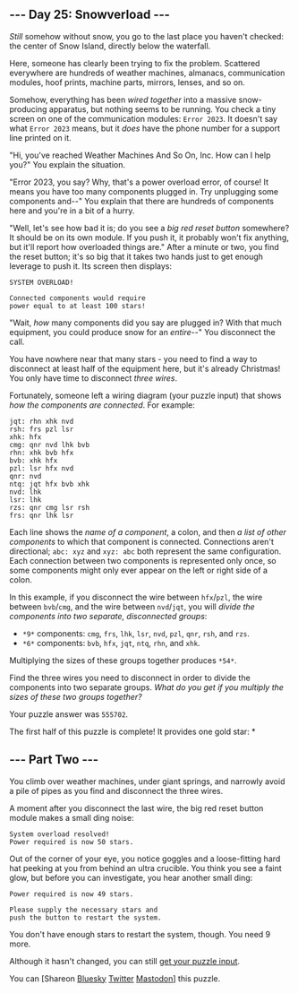 \--- Day 25: Snowverload ---
----------

*Still* somehow without snow, you go to the last place you haven't checked: the center of Snow Island, directly below the waterfall.

Here, someone has clearly been trying to fix the problem. Scattered everywhere are hundreds of weather machines, almanacs, communication modules, hoof prints, machine parts, mirrors, lenses, and so on.

Somehow, everything has been *wired together* into a massive snow-producing apparatus, but nothing seems to be running. You check a tiny screen on one of the communication modules: `Error 2023`. It doesn't say what `Error 2023` means, but it *does* have the phone number for a support line printed on it.

"Hi, you've reached Weather Machines And So On, Inc. How can I help you?" You explain the situation.

"Error 2023, you say? Why, that's a power overload error, of course! It means you have too many components plugged in. Try unplugging some components and--" You explain that there are hundreds of components here and you're in a bit of a hurry.

"Well, let's see how bad it is; do you see a *big red reset button* somewhere? It should be on its own module. If you push it, it probably won't fix anything, but it'll report how overloaded things are." After a minute or two, you find the reset button; it's so big that it takes two hands just to get enough leverage to push it. Its screen then displays:

```
SYSTEM OVERLOAD!

Connected components would require
power equal to at least 100 stars!

```

"Wait, *how* many components did you say are plugged in? With that much equipment, you could produce snow for an *entire*--" You disconnect the call.

You have nowhere near that many stars - you need to find a way to disconnect at least half of the equipment here, but it's already Christmas! You only have time to disconnect *three wires*.

Fortunately, someone left a wiring diagram (your puzzle input) that shows *how the components are connected*. For example:

```
jqt: rhn xhk nvd
rsh: frs pzl lsr
xhk: hfx
cmg: qnr nvd lhk bvb
rhn: xhk bvb hfx
bvb: xhk hfx
pzl: lsr hfx nvd
qnr: nvd
ntq: jqt hfx bvb xhk
nvd: lhk
lsr: lhk
rzs: qnr cmg lsr rsh
frs: qnr lhk lsr

```

Each line shows the *name of a component*, a colon, and then *a list of other components* to which that component is connected. Connections aren't directional; `abc: xyz` and `xyz: abc` both represent the same configuration. Each connection between two components is represented only once, so some components might only ever appear on the left or right side of a colon.

In this example, if you disconnect the wire between `hfx`/`pzl`, the wire between `bvb`/`cmg`, and the wire between `nvd`/`jqt`, you will *divide the components into two separate, disconnected groups*:

* `*9*` components: `cmg`, `frs`, `lhk`, `lsr`, `nvd`, `pzl`, `qnr`, `rsh`, and `rzs`.
* `*6*` components: `bvb`, `hfx`, `jqt`, `ntq`, `rhn`, and `xhk`.

Multiplying the sizes of these groups together produces `*54*`.

Find the three wires you need to disconnect in order to divide the components into two separate groups. *What do you get if you multiply the sizes of these two groups together?*

Your puzzle answer was `555702`.

The first half of this puzzle is complete! It provides one gold star: \*

\--- Part Two ---
----------

You climb over weather machines, under giant springs, and narrowly avoid a pile of pipes as you find and disconnect the three wires.

A moment after you disconnect the last wire, the big red reset button module makes a small ding noise:

```
System overload resolved!
Power required is now 50 stars.

```

Out of the corner of your eye, you notice goggles and a loose-fitting hard hat peeking at you from behind an ultra crucible. You think you see a faint glow, but before you can investigate, you hear another small ding:

```
Power required is now 49 stars.

Please supply the necessary stars and
push the button to restart the system.

```

You don't have enough stars to restart the system, though. You need 9 more.

Although it hasn't changed, you can still [get your puzzle input](25/input).

You can [Shareon [Bluesky](https://bsky.app/intent/compose?text=I%27ve+completed+Part+One+of+%22Snowverload%22+%2D+Day+25+%2D+Advent+of+Code+2023+%23AdventOfCode+https%3A%2F%2Fadventofcode%2Ecom%2F2023%2Fday%2F25) [Twitter](https://twitter.com/intent/tweet?text=I%27ve+completed+Part+One+of+%22Snowverload%22+%2D+Day+25+%2D+Advent+of+Code+2023&url=https%3A%2F%2Fadventofcode%2Ecom%2F2023%2Fday%2F25&related=ericwastl&hashtags=AdventOfCode) [Mastodon](javascript:void(0);)] this puzzle.